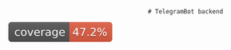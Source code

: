                                            # TelegramBot backend

![Code Coverage](.github/badges/jacoco.svg)